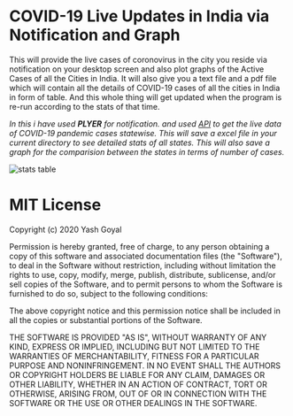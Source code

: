 COVID-19 Live Updates in India via Notification and Graph
=========================================================

This will provide the live cases of coronovirus in the city you reside via notification on your desktop screen and also plot graphs of the Active Cases of all the Cities in India. It will also give you a text file and a pdf file which will contain all the details of COVID-19 cases of all the cities in India in form of table. And this whole thing will get updated when the program is re-run according to the stats of that time.

_In this i have used **PLYER** for notification._
_and used [API](https://api.covid19india.org/data.json) to get the live data of COVID-19 pandemic cases statewise._
_This will save a excel file in your current directory to see detailed stats of all states._
_This will also save a graph for the comparision between the states in terms of number of cases._

![stats table](https://github.com/Devilyash/COVID-19-Updates-Tracker/blob/master/image/table.png)

MIT License
===========

Copyright (c) 2020 Yash Goyal

Permission is hereby granted, free of charge, to any person obtaining a copy
of this software and associated documentation files (the "Software"), to deal
in the Software without restriction, including without limitation the rights
to use, copy, modify, merge, publish, distribute, sublicense, and/or sell
copies of the Software, and to permit persons to whom the Software is
furnished to do so, subject to the following conditions:

The above copyright notice and this permission notice shall be included in all 
the copies or substantial portions of the Software.

THE SOFTWARE IS PROVIDED "AS IS", WITHOUT WARRANTY OF ANY KIND, EXPRESS OR
IMPLIED, INCLUDING BUT NOT LIMITED TO THE WARRANTIES OF MERCHANTABILITY,
FITNESS FOR A PARTICULAR PURPOSE AND NONINFRINGEMENT. IN NO EVENT SHALL THE
AUTHORS OR COPYRIGHT HOLDERS BE LIABLE FOR ANY CLAIM, DAMAGES OR OTHER
LIABILITY, WHETHER IN AN ACTION OF CONTRACT, TORT OR OTHERWISE, ARISING FROM,
OUT OF OR IN CONNECTION WITH THE SOFTWARE OR THE USE OR OTHER DEALINGS IN THE
SOFTWARE.
